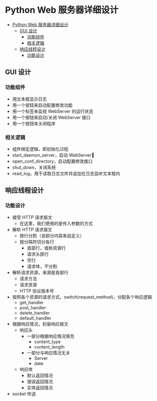 # Python Web 服务器详细设计

<!-- TOC -->

- [Python Web 服务器详细设计](#python-web-服务器详细设计)
  - [GUI 设计](#gui-设计)
    - [功能组件](#功能组件)
    - [相关逻辑](#相关逻辑)
  - [响应线程设计](#响应线程设计)
    - [功能设计](#功能设计)

<!-- /TOC -->

## GUI 设计

### 功能组件

- 用文本框显示日志
- 用一个按钮来启动配置修改功能
- 用一个标签来监视 WebServer 的运行状态
- 用一个按钮来启动/关闭 WebServer 接口
- 用一个按钮来关闭程序

### 相关逻辑

- 组件绑定逻辑，即初始化过程
- start_daemon_server，启动 WebServer
- open_conf_directory，启动配置修改接口
- shut_down，关闭系统
- read_log，用于读取日志文件并追加在日志监听文本框内

## 响应线程设计

### 功能设计

- 接受 HTTP 请求报文
  - 在这里，我们使用的是传入参数的方式
- 解析 HTTP 请求报文
  - 按行分割（该部分内容来自定义）
  - 按分隔符切分各行
    - 首部行，或称资源行
    - 请求头部行
    - 空行
    - 请求体，不分割
- 解析请求资源，来源是首部行
  - 请求方法
  - 请求资源
  - HTTP 协议版本号
- 按照各个资源的请求方式，switch(request_method)，分配各个响应逻辑
  - get_handler
  - post_handler
  - delete_handler
  - default_handler
- 根据响应情况，封装响应报文
  - 响应头
    - 一部分根据响应情况填充
      - content_type
      - content_length
    - 一部分与响应情况无关
      - Server
      - date
  - 响应体
    - 默认返回情况
    - 错误返回情况
    - 实体返回情况
- socket 传送